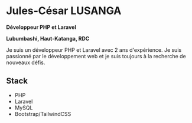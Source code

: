 # Jules-César LUSANGA

**Développeur PHP et Laravel**

**Lubumbashi, Haut-Katanga, RDC**

Je suis un développeur PHP et Laravel avec 2 ans d'expérience. Je suis passionné par le développement web et je suis toujours à la recherche de nouveaux défis.

## Stack

* PHP
* Laravel
* MySQL
* Bootstrap/TailwindCSS

